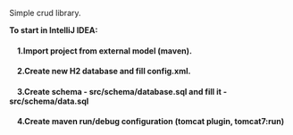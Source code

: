 Simple crud library.

<b>To start in IntelliJ IDEA:</b>
<h4>&emsp;1.Import project from external model (maven).</h4>
<h4>&emsp;2.Create new H2 database and fill config.xml.</h4>
<h4>&emsp;3.Create schema - src/schema/database.sql and fill it - src/schema/data.sql</h4>
<h4>&emsp;4.Create maven run/debug configuration (tomcat plugin, tomcat7:run)</h4>
<br>

